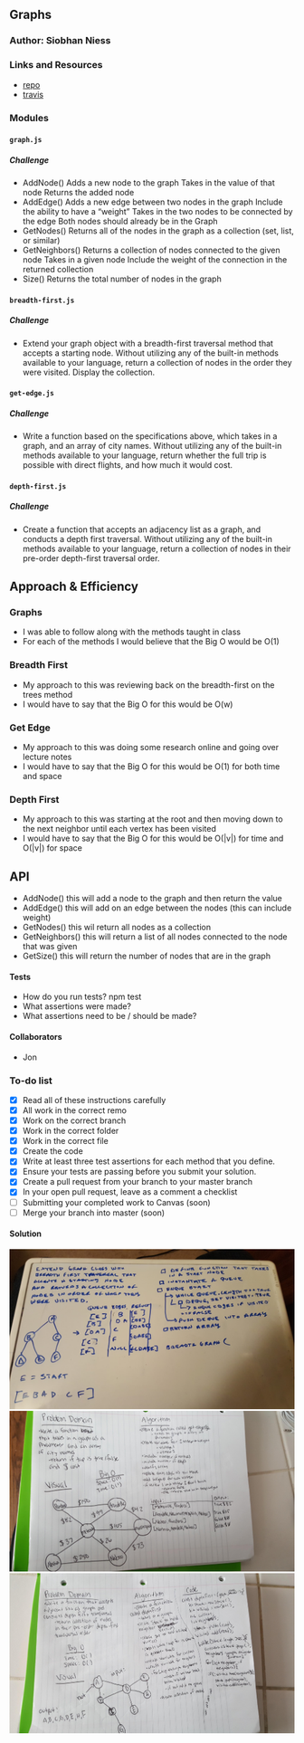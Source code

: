 ## Graphs

### Author: Siobhan Niess

### Links and Resources
* [repo](https://github.com/niesssiobhan/data-structures-and-algorithms/tree/master/code-challenges/graph)
* [travis](https://www.travis-ci.com/niesssiobhan/data-structures-and-algorithms)

### Modules
#### `graph.js`
##### Challenge
* AddNode()
Adds a new node to the graph
Takes in the value of that node
Returns the added node
* AddEdge()
Adds a new edge between two nodes in the graph
Include the ability to have a “weight”
Takes in the two nodes to be connected by the edge
Both nodes should already be in the Graph
* GetNodes()
Returns all of the nodes in the graph as a collection (set, list, or similar)
* GetNeighbors()
Returns a collection of nodes connected to the given node
Takes in a given node
Include the weight of the connection in the returned collection
* Size()
Returns the total number of nodes in the graph
#### `breadth-first.js`
##### Challenge
* Extend your graph object with a breadth-first traversal method that accepts a starting node. Without utilizing any of the built-in methods available to your language, return a collection of nodes in the order they were visited. Display the collection.
#### `get-edge.js`
##### Challenge 
* Write a function based on the specifications above, which takes in a graph, and an array of city names. Without utilizing any of the built-in methods available to your language, return whether the full trip is possible with direct flights, and how much it would cost.
#### `depth-first.js`
##### Challenge
* Create a function that accepts an adjacency list as a graph, and conducts a depth first traversal. Without utilizing any of the built-in methods available to your language, return a collection of nodes in their pre-order depth-first traversal order.

## Approach & Efficiency
### Graphs
* I was able to follow along with the methods taught in class 
* For each of the methods I would believe that the Big O would be O(1)
### Breadth First
* My approach to this was reviewing back on the breadth-first on the trees method
* I would have to say that the Big O for this would be O(w)
### Get Edge
* My approach to this was doing some research online and going over lecture notes 
* I would have to say that the Big O for this would be O(1) for both time and space
### Depth First
* My approach to this was starting at the root and then moving down to the next neighbor until each vertex has been visited
* I would have to say that the Big O for this would be O(|v|) for time and O(|v|) for space

## API
* AddNode() this will add a node to the graph and then return the value 
* AddEdge() this will add on an edge between the nodes (this can include weight)
* GetNodes() this wil return all nodes as a collection
* GetNeighbors() this will return a list of all nodes connected to the node that was given
* GetSize() this will return the number of nodes that are in the graph

#### Tests
* How do you run tests?
npm test
* What assertions were made?
* What assertions need to be / should be made?

#### Collaborators
* Jon

### To-do list
- [x] Read all of these instructions carefully
- [x] All work in the correct remo
- [x] Work on the correct branch
- [x] Work in the correct folder
- [x] Work in the correct file
- [x] Create the code
- [x] Write at least three test assertions for each method that you define.
- [x] Ensure your tests are passing before you submit your solution.
- [x] Create a pull request from your branch to your master branch
- [x] In your open pull request, leave as a comment a checklist
- [ ] Submitting your completed work to Canvas (soon)
- [ ] Merge your branch into master (soon)

#### Solution
![Whiteboard Image for graphs](./assets/breadth-first.jpg)
![Whiteboard Image for graphs](./assets/get-edge.jpg)
![Whiteboard Image for graphs](./assets/depthFirst.jpg)